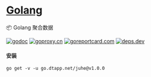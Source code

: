 <h1>
<a href="https://www.dtapp.net/">Golang</a>
</h1>

📦 Golang 聚合数据

[comment]: <> (go)
[![godoc](https://pkg.go.dev/badge/go.dtapp.net/juhe?status.svg)](https://pkg.go.dev/go.dtapp.net/juhe)
[![goproxy.cn](https://goproxy.cn/stats/go.dtapp.net/juhe/badges/download-count.svg)](https://goproxy.cn/stats/go.dtapp.net/juhe)
[![goreportcard.com](https://goreportcard.com/badge/go.dtapp.net/juhe)](https://goreportcard.com/report/go.dtapp.net/juhe)
[![deps.dev](https://img.shields.io/badge/deps-go-red.svg)](https://deps.dev/go/go.dtapp.net%2Fjuhe)

#### 安装

```shell
go get -v -u go.dtapp.net/juhe@v1.0.0
```
